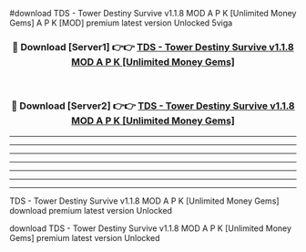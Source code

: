 #download TDS - Tower Destiny Survive v1.1.8 MOD A P K [Unlimited Money Gems]  A P K [MOD] premium latest version Unlocked 5viga 



<div align="center">
<h3>🔴 Download [Server1] 👉👉 <a href="https://apkdownload2.web.app/">TDS - Tower Destiny Survive v1.1.8 MOD A P K [Unlimited Money Gems] </a></h3><br>

<h3>🔴 Download [Server2] 👉👉 <a href="https://apkdownload2.web.app/">TDS - Tower Destiny Survive v1.1.8 MOD A P K [Unlimited Money Gems] </a></h3>
</div>





----------------------------------------------------------

----------------------------------------------------------

----------------------------------------------------------

----------------------------------------------------------

----------------------------------------------------------

----------------------------------------------------------

----------------------------------------------------------

TDS - Tower Destiny Survive v1.1.8 MOD A P K [Unlimited Money Gems]  download premium latest version Unlocked

download TDS - Tower Destiny Survive v1.1.8 MOD A P K [Unlimited Money Gems]  premium latest version Unlocked
